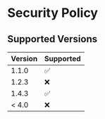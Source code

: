 # Security Policy

## Supported Versions

| Version | Supported          |
| ------- | ------------------ |
| 1.1.0   | :white_check_mark: |
| 1.2.3   | :x:                |
| 1.4.3   | :white_check_mark: |
| < 4.0   | :x:                |


